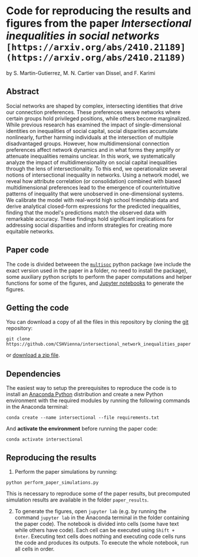 # Code for reproducing the results and figures from the paper *Intersectional inequalities in social networks* `[https://arxiv.org/abs/2410.21189](https://arxiv.org/abs/2410.21189)`

by
S. Martin-Gutierrez,
M. N. Cartier van Dissel,
and
F. Karimi

## Abstract

Social networks are shaped by complex, intersecting identities that drive our connection preferences. These preferences weave networks where certain groups hold privileged positions, while others become marginalized. While previous research has examined the impact of single-dimensional identities on inequalities of social capital, social disparities accumulate nonlinearly, further harming individuals at the intersection of multiple disadvantaged groups. However, how multidimensional connection preferences affect network dynamics and in what forms they amplify or attenuate inequalities remains unclear.
In this work, we systematically analyze the impact of multidimensionality on social capital inequalities through the lens of intersectionality. To this end, we operationalize several notions of intersectional inequality in networks. Using a network model, we reveal how attribute correlation (or consolidation) combined with biased multidimensional preferences lead to the emergence of counterintuitive patterns of inequality that were unobserved in one-dimensional systems. We calibrate the model with real-world high school friendship data and derive analytical closed-form expressions for the predicted inequalities, finding that the model's predictions match the observed data with remarkable accuracy. These findings hold significant implications for addressing social disparities and inform strategies for creating more equitable networks. 

## Paper code

The code is divided betweeen the [`multisoc`](https://github.com/CSHVienna/multisoc) python package (we include the exact version used in the paper in a folder, no need to install the package), some auxiliary python scripts to perform the paper computations and helper functions for some of the figures, and [Jupyter notebooks](http://jupyter.org/) to generate the figures.

## Getting the code

You can download a copy of all the files in this repository by cloning the
[git](https://git-scm.com/) repository:

    git clone https://github.com/CSHVienna/intersectional_network_inequalities_paper

or [download a zip file](https://github.com/CSHVienna/intersectional_network_inequalities_paper/archive/master.zip).

## Dependencies

The easiest way to setup the prerequisites to reproduce the code is to install an [Anaconda Python](https://www.anaconda.com/download) distribution and create a new Python environment with the required modules by running the following commands in the Anaconda terminal:

```
conda create --name intersectional --file requirements.txt
```

And **activate the environment** before running the paper code:

```
conda activate intersectional
``` 

## Reproducing the results

1. Perform the paper simulations by running:

```
python perform_paper_simulations.py
```

This is necessary to reproduce some of the paper results, but precomputed simulation results are available in the folder `paper_results`.

2. To generate the figures, open `jupyter lab` (e.g. by running the command `jupyter lab` in the Anaconda terminal in the folder containing the paper code). The notebook is divided into cells (some have text while others have code). Each cell can be executed using `Shift + Enter`. Executing text cells does nothing and executing code cells runs the code
and produces its outputs. To execute the whole notebook, run all cells in order.
